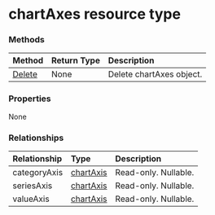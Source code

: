 # chartAxes resource type




### Methods

| Method		   | Return Type	|Description|
|:---------------|:--------|:----------|
|[Delete](../api/chartaxes_delete.md) | None |Delete chartAxes object. |

### Properties
None

### Relationships
| Relationship | Type	|Description|
|:---------------|:--------|:----------|
|categoryAxis|[chartAxis](chartaxis.md)| Read-only. Nullable.|
|seriesAxis|[chartAxis](chartaxis.md)| Read-only. Nullable.|
|valueAxis|[chartAxis](chartaxis.md)| Read-only. Nullable.|

<!-- uuid: 8fcb5dbc-d5aa-4681-8e31-b001d5168d79
2015-10-25 14:57:30 UTC -->
<!-- {
  "type": "#page.annotation",
  "description": "chartAxes resource",
  "keywords": "",
  "section": "documentation",
  "tocPath": ""
}-->